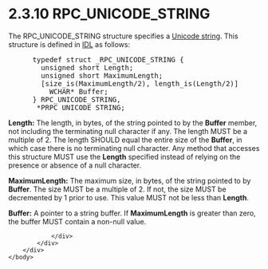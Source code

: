 <html dir="LTR" xmlns:mshelp="http://msdn.microsoft.com/mshelp" xmlns:ddue="http://ddue.schemas.microsoft.com/authoring/2003/5" xmlns:xlink="http://www.w3.org/1999/xlink" xmlns:tool="http://www.microsoft.com/tooltip">
    <head>
        <meta http-equiv="Content-Type" content="text/html; CHARSET=utf-8"></meta>
        <meta name="save" content="history"></meta>
        <title>2.3.10 RPC_UNICODE_STRING</title>
        <xml>
            <mshelp:toctitle title="2.3.10 RPC_UNICODE_STRING"></mshelp:toctitle>
            <mshelp:rltitle title="[MS-DTYP]: RPC_UNICODE_STRING"></mshelp:rltitle>
            <mshelp:keyword index="A" term="94a16bb6-c610-4cb9-8db6-26f15f560061"></mshelp:keyword>
            <mshelp:attr name="DCSext.ContentType" value="open specification"></mshelp:attr>
            <mshelp:attr name="AssetID" value="94a16bb6-c610-4cb9-8db6-26f15f560061"></mshelp:attr>
            <mshelp:attr name="TopicType" value="kbRef"></mshelp:attr>
            <mshelp:attr name="DCSext.Title" value="[MS-DTYP]: RPC_UNICODE_STRING" />
        </xml>
    </head>
    <body>
        <div id="header">
            <h1 class="heading">2.3.10 RPC_UNICODE_STRING</h1>
        </div>
        <div id="mainSection">
            <div id="mainBody">
                <div id="allHistory" class="saveHistory"></div>
                <div id="sectionSection0" class="section" name="collapseableSection">
                    

<p>The RPC_UNICODE_STRING structure specifies a <a href="a66edeb1-52a0-4d64-a93b-2f5c833d7d92.html#gt_b069acb4-e364-453e-ac83-42d469bb339e">Unicode string</a>. This
structure is defined in <a href="a66edeb1-52a0-4d64-a93b-2f5c833d7d92.html#gt_73177eec-4092-420f-92c5-60b2478df824">IDL</a>
as follows:</p>

<dl>
<dd>
<div><pre> typedef struct _RPC_UNICODE_STRING {
   unsigned short Length;
   unsigned short MaximumLength;
   [size_is(MaximumLength/2), length_is(Length/2)] 
     WCHAR* Buffer;
 } RPC_UNICODE_STRING,
  *PRPC_UNICODE_STRING;
</pre></div>
</dd></dl>

<p><b>Length:</b>  The length, in bytes, of
the string pointed to by the <b>Buffer</b> member, not including the
terminating null character if any. The length MUST be a multiple of 2. The
length SHOULD equal the entire size of the <b>Buffer</b>, in which case there
is no terminating null character. Any method that accesses this structure MUST
use the <b>Length</b> specified instead of relying on the presence or absence
of a null character.</p>

<p><b>MaximumLength:</b>  The maximum size, in
bytes, of the string pointed to by <b>Buffer</b>. The size MUST be a multiple
of 2. If not, the size MUST be decremented by 1 prior to use. This value MUST
not be less than <b>Length</b>.</p>

<p><b>Buffer:</b>  A pointer to a string
buffer. If <b>MaximumLength</b> is greater than zero, the buffer MUST contain a
non-null value.</p>


                </div>
            </div>
        </div>
    </body>
</html>